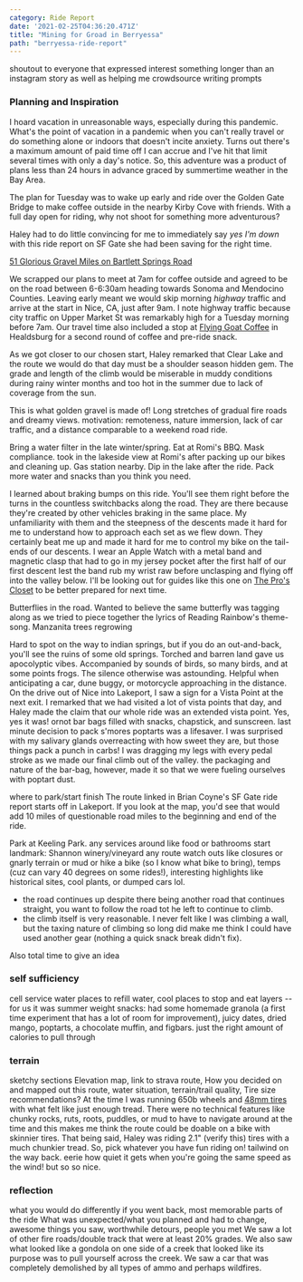 ```yaml
---
category: Ride Report
date: '2021-02-25T04:36:20.471Z'
title: "Mining for Groad in Berryessa"
path: "berryessa-ride-report"
---
```

shoutout to everyone that expressed interest something longer than an instagram story as well as helping me crowdsource writing prompts

### Planning and Inspiration
I hoard vacation in unreasonable ways, especially during this pandemic. What's the point of vacation in a pandemic when you can't really travel or do something alone or indoors that doesn't incite anxiety. Turns out there's a maximum amount of paid time off I can accrue and I've hit that limit several times with only a day's notice. So, this adventure was a product of plans less than 24 hours in advance graced by summertime weather in the Bay Area.

The plan for Tuesday was to wake up early and ride over the Golden Gate Bridge to make coffee outside in the nearby Kirby Cove with friends. With a full day open for riding, why not shoot for something more adventurous?

Haley had to do little convincing for me to immediately say _yes I'm down_  with this ride report on SF Gate she had been saving for the right time.

[51 Glorious Gravel Miles on Bartlett Springs Road](https://blog.sfgate.com/bicycle/2016/09/03/51-glorious-gravel-miles-on-bartlett-springs-road/)

We scrapped our plans to meet at 7am for coffee outside and agreed to be on the road between 6-6:30am heading towards Sonoma and Mendocino Counties. Leaving early meant we would skip morning _highway_ traffic and arrive at the start in Nice, CA, just after 9am. I note highway traffic because city traffic on Upper Market St was remarkably high for a Tuesday morning before 7am. Our travel time also included a stop at [Flying Goat Coffee](https://flyinggoatcoffee.com/419-center-street/) in Healdsburg for a second round of coffee and pre-ride snack.

As we got closer to our chosen start, Haley remarked that Clear Lake and the route we would do that day must be a shoulder season hidden gem. The grade and length of the climb would be miserable in muddy conditions during rainy winter months and too hot in the summer due to lack of coverage from the sun.


This is what golden gravel is made of! Long stretches of gradual fire roads and dreamy views.
motivation: remoteness, nature immersion, lack of car traffic, and a distance comparable to a weekend road ride.

Bring a water filter in the late winter/spring.
Eat at Romi's BBQ. Mask compliance. took in the lakeside view at Romi's after packing up our bikes and cleaning up.
Gas station nearby.
Dip in the lake after the ride.
Pack more water and snacks than you think you need.

I learned about braking bumps on this ride. You'll see them right before the turns in the countless switchbacks along the road. They are there because they're created by other vehicles braking in the same place. My unfamiliarity with them and the steepness of the descents made it hard for me to understand how to approach each set as we flew down. They certainly beat me up and made it hard for me to control my bike on the tail-ends of our descents. I wear an Apple Watch with a metal band and magnetic clasp that had to go in my jersey pocket after the first half of our first descent lest the band rub my wrist raw before unclasping and flying off into the valley below. I'll be looking out for guides like this one on [The Pro's Closet](https://www.theproscloset.com/blogs/news/three-tips-to-brake-better-on-your-mountain-bike#:~:text=Braking%20bumps%20are%20caused%20by,your%20bike%20hard%20to%20control.&text=Option%202%3A%20Brake%20before%20the,speed%20then%20brake%20after%20them.) to be better prepared for next time.

Butterflies in the road. Wanted to believe the same butterfly was tagging along as we tried to piece together the lyrics of Reading Rainbow's theme-song.
Manzanita trees regrowing

Hard to spot on the way to indian springs, but if you do an out-and-back, you'll see the ruins of some old springs.
Torched and barren land gave us apocolyptic vibes. Accompanied by sounds of birds, so many birds, and at some points frogs. The silence otherwise was astounding. Helpful when anticipating a car, dune buggy, or motorcycle approaching in the distance.
On the drive out of Nice into Lakeport, I saw a sign for a Vista Point at the next exit. I remarked that we had visited a lot of vista points that day, and Haley made the claim that our whole ride was an extended vista point. Yes, yes it was!
ornot bar bags filled with snacks, chapstick, and sunscreen. last minute decision to pack s'mores poptarts was a lifesaver. I was surprised with my salivary glands overreacting with how sweet they are, but those things pack a punch in carbs! I was dragging my legs with every pedal stroke as we made our final climb out of the valley. the packaging and nature of the bar-bag, however, made it so that we were fueling ourselves with poptart dust.

where to park/start finish
The route linked in Brian Coyne's SF Gate ride report starts off in Lakeport. If you look at the map, you'd see that would add 10 miles of questionable road miles to the beginning and end of the ride.

Park at Keeling Park.
any services around like food or bathrooms
start landmark: Shannon winery/vineyard
any route watch outs like closures or gnarly terrain or mud or hike a bike (so I know what bike to bring), temps (cuz can vary 40 degrees on some rides!), interesting highlights like historical sites, cool plants, or dumped cars lol.

- the road continues up despite there being another road that continues straight, you want to follow the road tot he left to continue to climb.
- the climb itself is very reasonable. I never felt like I was climbing a wall, but the taxing nature of climbing so long did make me think I could have used another gear (nothing a quick snack break didn't fix).

Also total time to give an idea

### self sufficiency
cell service
water
 places to refill water, cool places to stop and eat
 layers -- for us it was summer weight
 snacks: had some homemade granola (a first time experiment that has a lot of room for improvement), juicy dates, dried mango, poptarts, a chocolate muffin, and figbars. just the right amount of calories to pull through

### terrain
sketchy sections
Elevation map, link to strava route,
How you decided on and mapped out this route, water situation, terrain/trail quality,
Tire size recommendations? At the time I was running 650b wheels and [48mm tires](https://panaracer.com/en/products/gravel_en/gravelking_en/gravelking-sk-3/) with what felt like just enough tread. There were no technical features like chunky rocks, ruts, roots, puddles, or mud to have to navigate around at the time and this makes me think the route could be doable on a bike with skinnier tires. That being said, Haley was riding 2.1" (verify this) tires with a much chunkier tread. So, pick whatever you have fun riding on!
tailwind on the way back. eerie how quiet it gets when you're going the same speed as the wind! but so so nice.

### reflection
what you would do differently if you went back, most memorable parts of the ride
What was unexpected/what you planned and had to change, awesome things you saw, worthwhile detours, people you met
We saw a lot of other fire roads/double track that were at least 20% grades. We also saw what looked like a gondola on one side of a creek that looked like its purpose was to pull yourself across the creek. We saw a car that was completely demolished by all types of ammo and perhaps wildfires.
